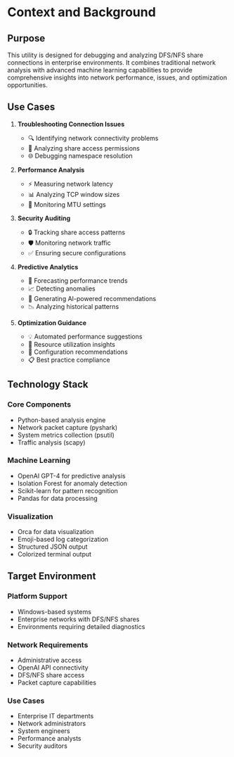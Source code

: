 # Context and Background

## Purpose

This utility is designed for debugging and analyzing DFS/NFS share connections in enterprise environments. It combines traditional network analysis with advanced machine learning capabilities to provide comprehensive insights into network performance, issues, and optimization opportunities.

## Use Cases

1. **Troubleshooting Connection Issues**
   - 🔍 Identifying network connectivity problems
   - 🔑 Analyzing share access permissions
   - 🌐 Debugging namespace resolution

2. **Performance Analysis**
   - ⚡ Measuring network latency
   - 📊 Analyzing TCP window sizes
   - 🔄 Monitoring MTU settings

3. **Security Auditing**
   - 🔒 Tracking share access patterns
   - 🛡️ Monitoring network traffic
   - ✅ Ensuring secure configurations

4. **Predictive Analytics**
   - 🔮 Forecasting performance trends
   - 📈 Detecting anomalies
   - 🤖 Generating AI-powered recommendations
   - 📉 Analyzing historical patterns

5. **Optimization Guidance**
   - 💡 Automated performance suggestions
   - 🎯 Resource utilization insights
   - 🔧 Configuration recommendations
   - 📋 Best practice compliance

## Technology Stack

### Core Components
- Python-based analysis engine
- Network packet capture (pyshark)
- System metrics collection (psutil)
- Traffic analysis (scapy)

### Machine Learning
- OpenAI GPT-4 for predictive analysis
- Isolation Forest for anomaly detection
- Scikit-learn for pattern recognition
- Pandas for data processing

### Visualization
- Orca for data visualization
- Emoji-based log categorization
- Structured JSON output
- Colorized terminal output

## Target Environment

### Platform Support
- Windows-based systems
- Enterprise networks with DFS/NFS shares
- Environments requiring detailed diagnostics

### Network Requirements
- Administrative access
- OpenAI API connectivity
- DFS/NFS share access
- Packet capture capabilities

### Use Cases
- Enterprise IT departments
- Network administrators
- System engineers
- Performance analysts
- Security auditors
